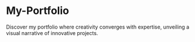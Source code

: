 # My-Portfolio
Discover my portfolio where creativity converges with expertise, unveiling a visual narrative of innovative projects.
